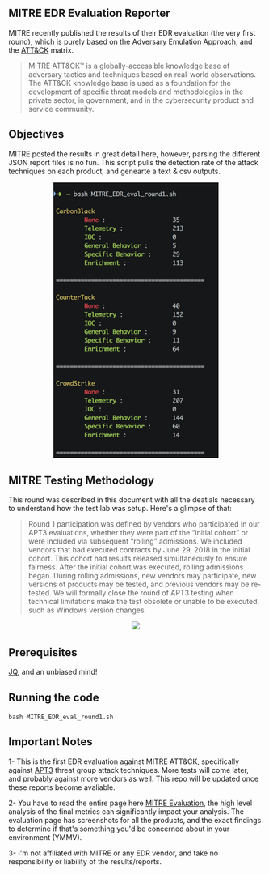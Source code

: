 ## MITRE EDR Evaluation Reporter

MITRE recently published the results of their EDR evaluation (the very first round), which is purely based on the Adversary Emulation Approach, and the [ATT&CK](https://attack.mitre.org/) matrix. 

> MITRE ATT&CK™ is a globally-accessible knowledge base of adversary tactics and techniques based on real-world observations. The ATT&CK knowledge base is used as a foundation for the development of specific threat models and methodologies in the private sector, in government, and in the cybersecurity product and service community.

## Objectives

MITRE posted the results in great detail here, however, parsing the different JSON report files is no fun. This script pulls the detection rate of the attack techniques on each product, and genearte a text & csv outputs.

<p align="center">
  <img src="https://github.com/zshehri/MITRE_EDR_Eval/raw/master/output.png">
</p>

## MITRE Testing Methodology

This round was described in this document with all the deatials necessary to understand how the test lab was setup. Here's a glimpse of that:

>Round 1 participation was defined by vendors who participated in our APT3 evaluations, whether they were part of the “initial cohort” or were included via subsequent “rolling” admissions. We included vendors that had executed contracts by June 29, 2018 in the initial cohort. This cohort had results released simultaneously to ensure fairness. After the initial cohort was executed, rolling admissions began. During rolling admissions, new vendors may participate, new versions of products may be tested, and previous vendors may be re-tested. We will formally close the round of APT3 testing when technical limitations make the test obsolete or unable to be executed, such as Windows version changes.

<p align="center">
  <img src="https://attackevals.mitre.org/theme/images/base_network.png">
</p>

## Prerequisites

[JQ](https://stedolan.github.io/jq/), and an unbiased mind!

## Running the code

```
bash MITRE_EDR_eval_round1.sh
```

## Important Notes

1- This is the first EDR evaluation against MITRE ATT&CK, specifically against [APT3](https://attack.mitre.org/groups/G0022/) threat group attack techniques. More tests will come later, and probably against more vendors as well. This repo will be updated once these reports become avaliable.

2- You have to read the entire page here [MITRE Evaluation](https://attackevals.mitre.org/evaluations.html), the high level analysis of the final metrics can significantly impact your analysis. The evaluation page has screenshots for all the products, and the exact findings to determine if that's something you'd be concerned about in your environment (YMMV).

3- I'm not affiliated with MITRE or any EDR vendor, and take no responsibility or liability of the results/reports.
